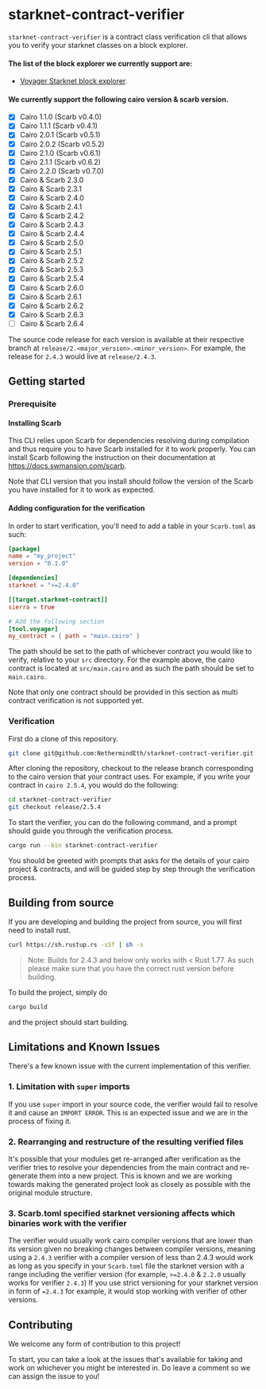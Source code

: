 # starknet-contract-verifier

`starknet-contract-verifier` is a contract class verification cli that allows you to verify your starknet classes on a block explorer.

#### The list of the block explorer we currently support are:
- [Voyager Starknet block explorer](https://voyager.online).


#### We currently support the following cairo version & scarb version.
- [x] Cairo 1.1.0 (Scarb v0.4.0)
- [x] Cairo 1.1.1 (Scarb v0.4.1)
- [x] Cairo 2.0.1 (Scarb v0.5.1)
- [x] Cairo 2.0.2 (Scarb v0.5.2)
- [x] Cairo 2.1.0 (Scarb v0.6.1)
- [x] Cairo 2.1.1 (Scarb v0.6.2)
- [x] Cairo 2.2.0 (Scarb v0.7.0)
- [x] Cairo & Scarb 2.3.0
- [x] Cairo & Scarb 2.3.1
- [x] Cairo & Scarb 2.4.0
- [x] Cairo & Scarb 2.4.1
- [x] Cairo & Scarb 2.4.2
- [x] Cairo & Scarb 2.4.3
- [x] Cairo & Scarb 2.4.4
- [x] Cairo & Scarb 2.5.0
- [x] Cairo & Scarb 2.5.1
- [x] Cairo & Scarb 2.5.2
- [x] Cairo & Scarb 2.5.3
- [x] Cairo & Scarb 2.5.4
- [x] Cairo & Scarb 2.6.0
- [x] Cairo & Scarb 2.6.1
- [x] Cairo & Scarb 2.6.2
- [x] Cairo & Scarb 2.6.3
- [ ] Cairo & Scarb 2.6.4

The source code release for each version is available at their respective branch at `release/2.<major_version>.<minor_version>`. For example, the release for `2.4.3` would live at `release/2.4.3`.


## Getting started

### Prerequisite

#### Installing Scarb

This CLI relies upon Scarb for dependencies resolving during compilation and thus require you to have Scarb installed for it to work properly. You can install Scarb following the instruction on their documentation at https://docs.swmansion.com/scarb.

Note that CLI version that you install should follow the version of the Scarb you have installed for it to work as expected.

<!-- #### Getting an api key

The verification CLI uses the public API of the block explorer under the hood, as such you will have to obtain your API key in order to start using the verifier.

You can get an API key from Voyager here with this form [https://forms.gle/34RE6d4aiiv16HoW6](https://forms.gle/34RE6d4aiiv16HoW6).

You can then set the api key via setting the environment variables.

```
API_KEY=<Your api key>
```

If you want to set the api key manually on each verifier call, you can also attach the variables like so:

```
API_KEY=<Your api key> starknet-contract-verifier
``` -->

#### Adding configuration for the verification

In order to start verification, you'll need to add a table in your `Scarb.toml` as such:

```toml
[package]
name = "my_project"
version = "0.1.0"

[dependencies]
starknet = ">=2.4.0"

[[target.starknet-contract]]
sierra = true

# Add the following section
[tool.voyager]
my_contract = { path = "main.cairo" }
```

The path should be set to the path of whichever contract you would like to verify, relative to your `src` directory. For the example above, the cairo contract is located at `src/main.cairo` and as such the path should be set to `main.cairo`.

Note that only one contract should be provided in this section as multi contract verification is not supported yet.

### Verification

First do a clone of this repository.

```bash
git clone git@github.com:NethermindEth/starknet-contract-verifier.git
```

After cloning the repository, checkout to the release branch corresponding to the cairo version that your contract uses. For example, if you write your contract in `cairo 2.5.4`, you would do the following:

```bash
cd starknet-contract-verifier
git checkout release/2.5.4
```

<!-- To get started on the verification of your cairo project, simply do the command -->

<!-- ```bash
starknet-contract-verifier
``` -->
<!-- 
If you are instead building from source and running it on your machine, you might want to do this instead: -->

To start the verifier, you can do the following command, and a prompt should guide you through the verification process.

```bash
cargo run --bin starknet-contract-verifier
```

You should be greeted with prompts that asks for the details of your cairo project & contracts, and will be guided step by step through the verification process.

## Building from source

If you are developing and building the project from source, you will first need to install rust.

```bash
curl https://sh.rustup.rs -sSf | sh -s
```

> Note: Builds for 2.4.3 and below only works with < Rust 1.77. As such please make sure that you have the correct rust version before building.

To build the project, simply do

```bash
cargo build
```

and the project should start building.

## Limitations and Known Issues

There's a few known issue with the current implementation of this verifier.


### 1. Limitation with `super` imports

If you use `super` import in your source code, the verifier would fail to resolve it and cause an `IMPORT ERROR`. This is an expected issue and we are in the process of fixing it.

### 2. Rearranging and restructure of the resulting verified files

It's possible that your modules get re-arranged after verification as the verifier tries to resolve your dependencies from the main contract and re-generate them into a new project. This is known and we are working towards making the generated project look as closely as possible with the original module structure.


### 3. Scarb.toml specified starknet versioning affects which binaries work with the verifier

The verifier would usually work cairo compiler versions that are lower than its version given no breaking changes between compiler versions, meaning using a `2.4.3` verifier with a compiler version of less than 2.4.3 would work as long as you specify in your `Scarb.toml` file the starknet version with a range including the verifier version (for example, `>=2.4.0` & `2.2.0` usually works for verifier `2.4.3`) If you use strict versioning for your starknet version in form of `=2.4.3` for example, it would stop working with verifier of other versions.

## Contributing

We welcome any form of contribution to this project! 

To start, you can take a look at the issues that's available for taking and work on whichever you might be interested in. Do leave a comment so we can assign the issue to you!
